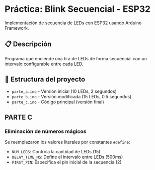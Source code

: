 # Práctica: Blink Secuencial - ESP32

Implementación de secuencia de LEDs con ESP32 usando Arduino Framework.

## 📋 Descripción

Programa que enciende una tira de LEDs de forma secuencial con un intervalo configurable entre cada LED.

## 📁 Estructura del proyecto

- `parte_a.ino` - Versión inicial (10 LEDs, 2 segundos)
- `parte_b.ino` - Versión modificada (15 LEDs, 0.5 segundos)
- `parte_c.ino` - Código principal (versión final)

## PARTE C  

### Eliminación de números mágicos

Se reemplazaron los valores literales por constantes `#define`:

- `NUM_LEDS`: Controla la cantidad de LEDs (15)
- `DELAY_TIME_MS`: Define el intervalo entre LEDs (500ms)
- `FIRST_PIN`: Especifica el pin inicial de la secuencia (2)
